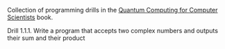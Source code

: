 Collection of programming drills in the <a href="http://www.cambridge.org/gb/knowledge/isbn/item1174708/?site_locale=en_GB"> Quantum Computing for Computer Scientists</a> book. 

Drill 1.1.1. Write a program that accepts two complex numbers and outputs their sum and their product 
